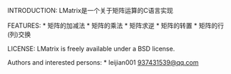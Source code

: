 INTRODUCTION:
	LMatrix是一个关于矩阵运算的C语言实现

FEATURES:
	* 矩阵的加减法
	* 矩阵的乘法
	* 矩阵求逆
	* 矩阵的转置
	* 矩阵的行(列)交换

LICENSE:
	LMatrix is freely available under a BSD license.

Authors and interested persons:
	* leijian001		<937431539@qq.com>
